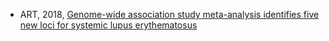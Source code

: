 * ART, 2018, [Genome-wide association study meta-analysis identifies five new loci for systemic lupus erythematosus](https://arthritis-research.biomedcentral.com/articles/10.1186/s13075-018-1604-1)

